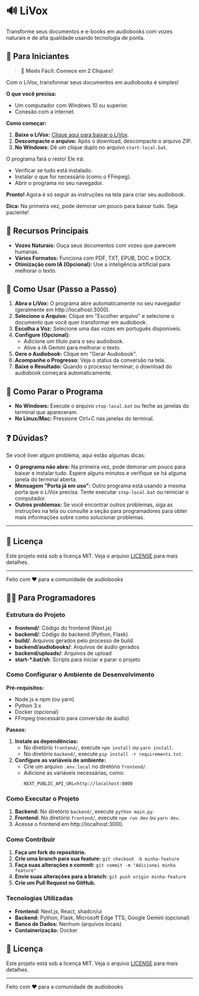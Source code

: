 # 🔊 LiVox

Transforme seus documentos e e-books em audiobooks com vozes naturais e de alta qualidade usando tecnologia de ponta.

## 🎯 Para Iniciantes

> 🎯 **Modo Fácil: Comece em 2 Cliques!**

Com o LiVox, transformar seus documentos em audiobooks é simples!

**O que você precisa:**

*   Um computador com Windows 10 ou superior.
*   Conexão com a internet.

**Como começar:**

1.  **Baixe o LiVox:** [Clique aqui para baixar o LiVox](https://github.com/JonJonesBR/LiVox/archive/refs/heads/main.zip).
2.  **Descompacte o arquivo:** Após o download, descompacte o arquivo ZIP.
3.  **No Windows:** Dê um clique duplo no arquivo `start-local.bat`.

O programa fará o resto! Ele irá:

*   Verificar se tudo está instalado.
*   Instalar o que for necessário (como o FFmpeg).
*   Abrir o programa no seu navegador.

**Pronto!** Agora é só seguir as instruções na tela para criar seu audiobook.

**Dica:** Na primeira vez, pode demorar um pouco para baixar tudo. Seja paciente!

## 🌟 Recursos Principais

*   **Vozes Naturais:** Ouça seus documentos com vozes que parecem humanas.
*   **Vários Formatos:** Funciona com PDF, TXT, EPUB, DOC e DOCX.
*   **Otimização com IA (Opcional):** Use a inteligência artificial para melhorar o texto.

## 📖 Como Usar (Passo a Passo)

1.  **Abra o LiVox:** O programa abre automaticamente no seu navegador (geralmente em http://localhost:3000).
2.  **Selecione o Arquivo:** Clique em "Escolher arquivo" e selecione o documento que você quer transformar em audiobook.
3.  **Escolha a Voz:** Selecione uma das vozes em português disponíveis.
4.  **Configure (Opcional):**
    *   Adicione um título para o seu audiobook.
    *   Ative a IA Gemini para melhorar o texto.
5.  **Gere o Audiobook:** Clique em "Gerar Audiobook".
6.  **Acompanhe o Progresso:** Veja o status da conversão na tela.
7.  **Baixe o Resultado:** Quando o processo terminar, o download do audiobook começará automaticamente.

## 🛑 Como Parar o Programa

*   **No Windows:** Execute o arquivo `stop-local.bat` ou feche as janelas do terminal que apareceram.
*   **No Linux/Mac:** Pressione Ctrl+C nas janelas do terminal.

## ❓ Dúvidas?

Se você tiver algum problema, aqui estão algumas dicas:

*   **O programa não abre:** Na primeira vez, pode demorar um pouco para baixar e instalar tudo. Espere alguns minutos e verifique se há alguma janela do terminal aberta.
*   **Mensagem "Porta já em uso":** Outro programa está usando a mesma porta que o LiVox precisa. Tente executar `stop-local.bat` ou reiniciar o computador.
*   **Outros problemas:** Se você encontrar outros problemas, siga as instruções na tela ou consulte a seção para programadores para obter mais informações sobre como solucionar problemas.

---

## 📝 Licença

Este projeto está sob a licença MIT. Veja o arquivo [LICENSE](LICENSE) para mais detalhes.

---

Feito com ❤️ para a comunidade de audiobooks

## 👨‍💻 Para Programadores

### Estrutura do Projeto

-   **frontend/**: Código do frontend (Next.js)
-   **backend/**: Código do backend (Python, Flask)
-   **build/**: Arquivos gerados pelo processo de build
-   **backend/audiobooks/**: Arquivos de áudio gerados
-   **backend/uploads/**: Arquivos de upload
-   **start-*.bat/sh**: Scripts para iniciar e parar o projeto

### Como Configurar o Ambiente de Desenvolvimento

**Pré-requisitos:**

*   Node.js e npm (ou yarn)
*   Python 3.x
*   Docker (opcional)
*   FFmpeg (necessário para conversão de áudio)

**Passos:**

1.  **Instale as dependências:**
    *   No diretório `frontend/`, execute `npm install` ou `yarn install`.
    *   No diretório `backend/`, execute `pip install -r requirements.txt`.
2.  **Configure as variáveis de ambiente:**
    *   Crie um arquivo `.env.local` no diretório `frontend/`.
    *   Adicione as variáveis necessárias, como:
        ```
        NEXT_PUBLIC_API_URL=http://localhost:8000
        ```

### Como Executar o Projeto

1.  **Backend:** No diretório `backend/`, execute `python main.py`.
2.  **Frontend:** No diretório `frontend/`, execute `npm run dev` ou `yarn dev`.
3.  Acesse o frontend em http://localhost:3000.

### Como Contribuir

1.  **Faça um fork do repositório.**
2.  **Crie uma branch para sua feature:** `git checkout -b minha-feature`
3.  **Faça suas alterações e commit:** `git commit -m "Adicionei minha feature"`
4.  **Envie suas alterações para a branch:** `git push origin minha-feature`
5.  **Crie um Pull Request no GitHub.**

### Tecnologias Utilizadas

*   **Frontend:** Next.js, React, shadcn/ui
*   **Backend:** Python, Flask, Microsoft Edge TTS, Google Gemini (opcional)
*   **Banco de Dados:** Nenhum (arquivos locais)
*   **Containerização:** Docker

## 📝 Licença

Este projeto está sob a licença MIT. Veja o arquivo [LICENSE](LICENSE) para mais detalhes.

---

Feito com ❤️ para a comunidade de audiobooks
